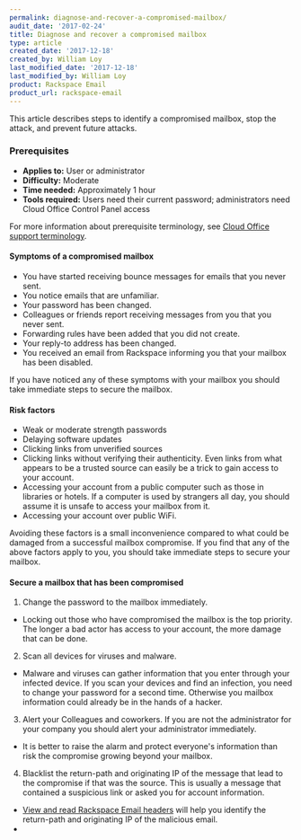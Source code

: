 ```yaml
---
permalink: diagnose-and-recover-a-compromised-mailbox/
audit_date: '2017-02-24'
title: Diagnose and recover a compromised mailbox
type: article
created_date: '2017-12-18'
created_by: William Loy
last_modified_date: '2017-12-18'
last_modified_by: William Loy
product: Rackspace Email
product_url: rackspace-email
---
```


This article describes steps to identify a compromised mailbox, stop the attack, and prevent future attacks.

### Prerequisites

- **Applies to:** User or administrator
- **Difficulty:** Moderate
- **Time needed:** Approximately 1 hour
- **Tools required:**  Users need their current password; administrators need Cloud Office Control Panel access

For more information about prerequisite terminology, see [Cloud Office support terminology](/how-to/cloud-office-support-terminology/).


#### Symptoms of a compromised mailbox

- You have started receiving bounce messages for emails that you never sent.
- You notice emails that are unfamiliar.
- Your password has been changed.
- Colleagues or friends report receiving messages from you that you never sent.   
- Forwarding rules have been added that you did not create.
- Your reply-to address has been changed.
- You received an email from Rackspace informing you that your mailbox has been disabled.

If you have noticed any of these symptoms with your mailbox you should take immediate steps to secure the mailbox.

#### Risk factors

- Weak or moderate strength passwords
- Delaying software updates
- Clicking links from unverified sources
- Clicking links without verifying their authenticity. Even links from what appears to be a trusted source can easily be a trick to gain access to    your account.
- Accessing your account from a public computer such as those in libraries or hotels. If a computer is used by strangers all day, you should assume it is unsafe to access your mailbox from it.
- Accessing your account over public WiFi.

Avoiding these factors is a small inconvenience compared to what could be damaged from a successful mailbox compromise. If you find that any of the above factors apply to you, you should take immediate steps to secure your mailbox.


#### Secure a mailbox that has been compromised

1. Change the password to the mailbox immediately.

  - Locking out those who have compromised the mailbox is the top priority. The longer a bad actor has access to your account, the more damage that can be done.

2. Scan all devices for viruses and malware.

  - Malware and viruses can gather information that you enter through your infected device. If you scan your devices and find an infection, you need to change your password for a second time. Otherwise you mailbox information could already be in the hands of a hacker.

3. Alert your Colleagues and coworkers. If you are not the administrator for your company you should alert your administrator immediately.

  - It is better to raise the alarm and protect everyone's information than risk the compromise growing beyond your mailbox.

4. Blacklist the return-path and originating IP of the message that lead to the compromise if that was the source. This is usually a message that contained a suspicious link or asked you for account information.

  - [View and read Rackspace Email headers](/how-to/view-and-read-rackspace-email-headers) will help you identify the return-path and originating IP of the malicious email.
  -
